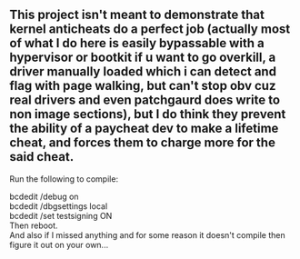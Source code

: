 This project isn't meant to demonstrate that kernel anticheats do a perfect job (actually most of what I do here is easily bypassable with a hypervisor or bootkit if u want to go overkill, a driver manually loaded which i can detect and flag with page walking, but can't stop obv cuz real drivers and even patchgaurd does write to non image sections), but I do think they prevent the ability of a paycheat dev to make a lifetime cheat, and forces them to charge more for the said cheat. 
---------------------------------------------------------------------------------------------------------------
Run the following to compile: 

bcdedit /debug on  
bcdedit /dbgsettings local  
bcdedit /set testsigning ON  
Then reboot.  
And also if I missed anything and for some reason it doesn't compile then figure it out on your own...
